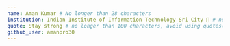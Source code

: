 ```yaml
---
name: Aman Kumar # No longer than 28 characters
institution: Indian Institute of Information Technology Sri City 🚩 # no longer than 58 characters
quote: Stay strong # no longer than 100 characters, avoid using quotes(") to guarantee the format remains the same.
github_user: amanpro30
---
```

